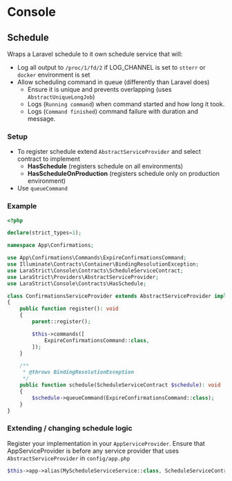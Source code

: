 # Console

## Schedule

Wraps a Laravel schedule to it own schedule service that will:

- Log all output to `/proc/1/fd/2` if LOG_CHANNEL is set to `stterr` or `docker` environment is set
- Allow scheduling command in queue (differently than Laravel does)
  - Ensure it is unique and prevents overlapping (uses `AbstractUniqueLongJob`)
  - Logs (`Running command`) when command started and how long it took.
  - Logs (`Command finished`) command failure with duration and message.

### Setup

- To register schedule extend `AbstractServiceProvider` and select contract to implement
  - **HasSchedule** (registers schedule on all environments)
  - **HasScheduleOnProduction** (registers schedule only on production environment)
- Use `queueCommand`

### Example

```php
<?php

declare(strict_types=1);

namespace App\Confirmations;

use App\Confirmations\Commands\ExpireConfirmationsCommand;
use Illuminate\Contracts\Container\BindingResolutionException;
use LaraStrict\Console\Contracts\ScheduleServiceContract;
use LaraStrict\Providers\AbstractServiceProvider;
use LaraStrict\Console\Contracts\HasSchedule;

class ConfirmationsServiceProvider extends AbstractServiceProvider implements HasSchedule
{
    public function register(): void
    {
        parent::register();

        $this->commands([
            ExpireConfirmationsCommand::class,
        ]);
    }

    /**
     * @throws BindingResolutionException
     */
    public function schedule(ScheduleServiceContract $schedule): void
    {
        $schedule->queueCommand(ExpireConfirmationsCommand::class);
    }
}

```

### Extending / changing schedule logic

Register your implementation in your `AppServiceProvider`. Ensure that AppServiceProvider is before any service
provider that uses `AbstractServiceProvider` in `config/app.php`

```php
$this->app->alias(MyScheduleServiceService::class, ScheduleServiceContract::class);
```
